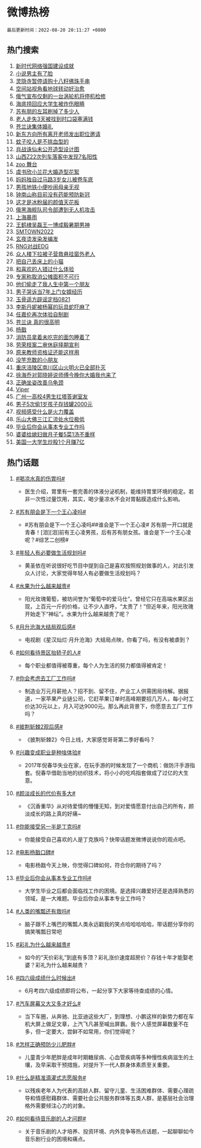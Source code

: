 # 微博热榜

`最后更新时间：2022-08-20 20:11:27 +0800`

## 热门搜索

1. [新时代网络强国建设成就](https://m.weibo.cn/search?containerid=100103type%3D1%26t%3D10%26q%3D%23%E6%96%B0%E6%97%B6%E4%BB%A3%E7%BD%91%E7%BB%9C%E5%BC%BA%E5%9B%BD%E5%BB%BA%E8%AE%BE%E6%88%90%E5%B0%B1%23&stream_entry_id=51&isnewpage=1&extparam=seat%3D1%26filter_type%3Drealtimehot%26c_type%3D51%26dgr%3D0%26cate%3D10103%26pos%3D0%26display_time%3D1660997485%26pre_seqid%3D16609967783800247857&luicode=10000011&lfid=106003type%253D25%2526t%253D3%2526disable_hot%253D1%2526filter_type%253Drealtimehot)
1. [小说男主有了脸](https://m.weibo.cn/search?containerid=100103type%3D1%26t%3D10%26q%3D%23%E5%B0%8F%E8%AF%B4%E7%94%B7%E4%B8%BB%E6%9C%89%E4%BA%86%E8%84%B8%23&stream_entry_id=31&isnewpage=1&extparam=seat%3D1%26c_type%3D31%26realpos%3D1%26cate%3D0%26pos%3D0%26filter_type%3Drealtimehot%26flag%3D1%26dgr%3D0%26lcate%3D5001%26display_time%3D1660997485%26pre_seqid%3D16609967783800247857&luicode=10000011&lfid=106003type%253D25%2526t%253D3%2526disable_hot%253D1%2526filter_type%253Drealtimehot)
1. [灵隐寺暂停请购十八籽佛珠手串](https://m.weibo.cn/search?containerid=100103type%3D1%26t%3D10%26q%3D%23%E7%81%B5%E9%9A%90%E5%AF%BA%E6%9A%82%E5%81%9C%E8%AF%B7%E8%B4%AD%E5%8D%81%E5%85%AB%E7%B1%BD%E4%BD%9B%E7%8F%A0%E6%89%8B%E4%B8%B2%23&stream_entry_id=31&isnewpage=1&extparam=seat%3D1%26c_type%3D31%26realpos%3D2%26cate%3D0%26pos%3D1%26filter_type%3Drealtimehot%26flag%3D2%26dgr%3D0%26lcate%3D5001%26display_time%3D1660997485%26pre_seqid%3D16609967783800247857&luicode=10000011&lfid=106003type%253D25%2526t%253D3%2526disable_hot%253D1%2526filter_type%253Drealtimehot)
1. [空间站视角看地球转动好治愈](https://m.weibo.cn/search?containerid=100103type%3D1%26t%3D10%26q%3D%23%E7%A9%BA%E9%97%B4%E7%AB%99%E8%A7%86%E8%A7%92%E7%9C%8B%E5%9C%B0%E7%90%83%E8%BD%AC%E5%8A%A8%E5%A5%BD%E6%B2%BB%E6%84%88%23&stream_entry_id=31&isnewpage=1&extparam=seat%3D1%26c_type%3D31%26realpos%3D3%26cate%3D0%26pos%3D2%26filter_type%3Drealtimehot%26flag%3D0%26dgr%3D0%26lcate%3D5001%26display_time%3D1660997485%26pre_seqid%3D16609967783800247857&luicode=10000011&lfid=106003type%253D25%2526t%253D3%2526disable_hot%253D1%2526filter_type%253Drealtimehot)
1. [俄气宣布仅剩的一台涡轮机将停机检修](https://m.weibo.cn/search?containerid=100103type%3D1%26t%3D10%26q%3D%23%E4%BF%84%E6%B0%94%E5%AE%A3%E5%B8%83%E4%BB%85%E5%89%A9%E7%9A%84%E4%B8%80%E5%8F%B0%E6%B6%A1%E8%BD%AE%E6%9C%BA%E5%B0%86%E5%81%9C%E6%9C%BA%E6%A3%80%E4%BF%AE%23&stream_entry_id=31&isnewpage=1&extparam=seat%3D1%26c_type%3D31%26realpos%3D4%26cate%3D0%26pos%3D3%26filter_type%3Drealtimehot%26flag%3D1%26dgr%3D0%26lcate%3D5001%26display_time%3D1660997485%26pre_seqid%3D16609967783800247857&luicode=10000011&lfid=106003type%253D25%2526t%253D3%2526disable_hot%253D1%2526filter_type%253Drealtimehot)
1. [海底捞回应大学生被炸伤眼睛](https://m.weibo.cn/search?containerid=100103type%3D1%26t%3D10%26q%3D%23%E6%B5%B7%E5%BA%95%E6%8D%9E%E5%9B%9E%E5%BA%94%E5%A4%A7%E5%AD%A6%E7%94%9F%E8%A2%AB%E7%82%B8%E4%BC%A4%E7%9C%BC%E7%9D%9B%23&stream_entry_id=31&isnewpage=1&extparam=seat%3D1%26c_type%3D31%26realpos%3D5%26cate%3D0%26pos%3D4%26filter_type%3Drealtimehot%26flag%3D0%26dgr%3D0%26lcate%3D5001%26display_time%3D1660997485%26pre_seqid%3D16609967783800247857&luicode=10000011&lfid=106003type%253D25%2526t%253D3%2526disable_hot%253D1%2526filter_type%253Drealtimehot)
1. [苏有朋的左耳刷掉了多少人](https://m.weibo.cn/search?containerid=100103type%3D1%26t%3D10%26q%3D%23%E8%8B%8F%E6%9C%89%E6%9C%8B%E7%9A%84%E5%B7%A6%E8%80%B3%E5%88%B7%E6%8E%89%E4%BA%86%E5%A4%9A%E5%B0%91%E4%BA%BA%23&stream_entry_id=31&isnewpage=1&extparam=seat%3D1%26c_type%3D31%26realpos%3D6%26cate%3D0%26pos%3D5%26filter_type%3Drealtimehot%26flag%3D2%26dgr%3D0%26lcate%3D5001%26display_time%3D1660997485%26pre_seqid%3D16609967783800247857&luicode=10000011&lfid=106003type%253D25%2526t%253D3%2526disable_hot%253D1%2526filter_type%253Drealtimehot)
1. [老人走失3天被找到时口袋塞满钱](https://m.weibo.cn/search?containerid=100103type%3D1%26t%3D10%26q%3D%23%E8%80%81%E4%BA%BA%E8%B5%B0%E5%A4%B13%E5%A4%A9%E8%A2%AB%E6%89%BE%E5%88%B0%E6%97%B6%E5%8F%A3%E8%A2%8B%E5%A1%9E%E6%BB%A1%E9%92%B1%23&stream_entry_id=31&isnewpage=1&extparam=seat%3D1%26c_type%3D31%26realpos%3D7%26cate%3D0%26pos%3D6%26filter_type%3Drealtimehot%26flag%3D0%26dgr%3D0%26lcate%3D5001%26display_time%3D1660997485%26pre_seqid%3D16609967783800247857&luicode=10000011&lfid=106003type%253D25%2526t%253D3%2526disable_hot%253D1%2526filter_type%253Drealtimehot)
1. [苍兰诀集体婚礼](https://m.weibo.cn/search?containerid=100103type%3D1%26t%3D10%26q%3D%23%E8%8B%8D%E5%85%B0%E8%AF%80%E9%9B%86%E4%BD%93%E5%A9%9A%E7%A4%BC%23&stream_entry_id=31&isnewpage=1&extparam=seat%3D1%26c_type%3D31%26realpos%3D8%26cate%3D0%26pos%3D7%26filter_type%3Drealtimehot%26flag%3D0%26dgr%3D0%26lcate%3D5001%26display_time%3D1660997485%26pre_seqid%3D16609967783800247857&luicode=10000011&lfid=106003type%253D25%2526t%253D3%2526disable_hot%253D1%2526filter_type%253Drealtimehot)
1. [新东方向所有离开老师发出职位邀请](https://m.weibo.cn/search?containerid=100103type%3D1%26t%3D10%26q%3D%23%E6%96%B0%E4%B8%9C%E6%96%B9%E5%90%91%E6%89%80%E6%9C%89%E7%A6%BB%E5%BC%80%E8%80%81%E5%B8%88%E5%8F%91%E5%87%BA%E8%81%8C%E4%BD%8D%E9%82%80%E8%AF%B7%23&stream_entry_id=31&isnewpage=1&extparam=seat%3D1%26c_type%3D31%26realpos%3D9%26cate%3D0%26pos%3D8%26filter_type%3Drealtimehot%26flag%3D0%26dgr%3D0%26lcate%3D5001%26display_time%3D1660997485%26pre_seqid%3D16609967783800247857&luicode=10000011&lfid=106003type%253D25%2526t%253D3%2526disable_hot%253D1%2526filter_type%253Drealtimehot)
1. [蚊子咬人是不挑血型的](https://m.weibo.cn/search?containerid=100103type%3D1%26t%3D10%26q%3D%23%E8%9A%8A%E5%AD%90%E5%92%AC%E4%BA%BA%E6%98%AF%E4%B8%8D%E6%8C%91%E8%A1%80%E5%9E%8B%E7%9A%84%23&stream_entry_id=31&isnewpage=1&extparam=seat%3D1%26c_type%3D31%26realpos%3D10%26cate%3D0%26pos%3D9%26filter_type%3Drealtimehot%26flag%3D1%26dgr%3D0%26lcate%3D5001%26display_time%3D1660997485%26pre_seqid%3D16609967783800247857&luicode=10000011&lfid=106003type%253D25%2526t%253D3%2526disable_hot%253D1%2526filter_type%253Drealtimehot)
1. [肖战诛仙未公开造型设计图](https://m.weibo.cn/search?containerid=100103type%3D1%26t%3D10%26q%3D%23%E8%82%96%E6%88%98%E8%AF%9B%E4%BB%99%E6%9C%AA%E5%85%AC%E5%BC%80%E9%80%A0%E5%9E%8B%E8%AE%BE%E8%AE%A1%E5%9B%BE%23&stream_entry_id=31&isnewpage=1&extparam=seat%3D1%26c_type%3D31%26realpos%3D11%26cate%3D0%26pos%3D10%26filter_type%3Drealtimehot%26flag%3D1%26dgr%3D0%26lcate%3D5001%26display_time%3D1660997485%26pre_seqid%3D16609967783800247857&luicode=10000011&lfid=106003type%253D25%2526t%253D3%2526disable_hot%253D1%2526filter_type%253Drealtimehot)
1. [山西Z22次列车落客中发现7名阳性](https://m.weibo.cn/search?containerid=100103type%3D1%26t%3D10%26q%3D%23%E5%B1%B1%E8%A5%BFZ22%E6%AC%A1%E5%88%97%E8%BD%A6%E8%90%BD%E5%AE%A2%E4%B8%AD%E5%8F%91%E7%8E%B07%E5%90%8D%E9%98%B3%E6%80%A7%23&stream_entry_id=31&isnewpage=1&extparam=seat%3D1%26c_type%3D31%26realpos%3D12%26cate%3D0%26pos%3D11%26filter_type%3Drealtimehot%26flag%3D1%26dgr%3D0%26lcate%3D5001%26display_time%3D1660997485%26pre_seqid%3D16609967783800247857&luicode=10000011&lfid=106003type%253D25%2526t%253D3%2526disable_hot%253D1%2526filter_type%253Drealtimehot)
1. [zoo 舞台](https://m.weibo.cn/search?containerid=100103type%3D1%26t%3D10%26q%3Dzoo+%E8%88%9E%E5%8F%B0&stream_entry_id=31&isnewpage=1&extparam=seat%3D1%26c_type%3D31%26realpos%3D13%26cate%3D0%26pos%3D12%26filter_type%3Drealtimehot%26flag%3D1%26dgr%3D0%26lcate%3D5001%26display_time%3D1660997485%26pre_seqid%3D16609967783800247857&luicode=10000011&lfid=106003type%253D25%2526t%253D3%2526disable_hot%253D1%2526filter_type%253Drealtimehot)
1. [虞书欣小兰花大婚造型花絮](https://m.weibo.cn/search?containerid=100103type%3D1%26t%3D10%26q%3D%23%E8%99%9E%E4%B9%A6%E6%AC%A3%E5%B0%8F%E5%85%B0%E8%8A%B1%E5%A4%A7%E5%A9%9A%E9%80%A0%E5%9E%8B%E8%8A%B1%E7%B5%AE%23&stream_entry_id=31&isnewpage=1&extparam=seat%3D1%26c_type%3D31%26realpos%3D14%26cate%3D0%26pos%3D13%26filter_type%3Drealtimehot%26flag%3D1%26dgr%3D0%26lcate%3D5001%26display_time%3D1660997485%26pre_seqid%3D16609967783800247857&luicode=10000011&lfid=106003type%253D25%2526t%253D3%2526disable_hot%253D1%2526filter_type%253Drealtimehot)
1. [妈妈独自过马路3岁女儿被卷车底](https://m.weibo.cn/search?containerid=100103type%3D1%26t%3D10%26q%3D%23%E5%A6%88%E5%A6%88%E7%8B%AC%E8%87%AA%E8%BF%87%E9%A9%AC%E8%B7%AF3%E5%B2%81%E5%A5%B3%E5%84%BF%E8%A2%AB%E5%8D%B7%E8%BD%A6%E5%BA%95%23&stream_entry_id=31&isnewpage=1&extparam=seat%3D1%26c_type%3D31%26realpos%3D15%26cate%3D0%26pos%3D14%26filter_type%3Drealtimehot%26flag%3D0%26dgr%3D0%26lcate%3D5001%26display_time%3D1660997485%26pre_seqid%3D16609967783800247857&luicode=10000011&lfid=106003type%253D25%2526t%253D3%2526disable_hot%253D1%2526filter_type%253Drealtimehot)
1. [男孩地铁小便吵闹母亲无视](https://m.weibo.cn/search?containerid=100103type%3D1%26t%3D10%26q%3D%23%E7%94%B7%E5%AD%A9%E5%9C%B0%E9%93%81%E5%B0%8F%E4%BE%BF%E5%90%B5%E9%97%B9%E6%AF%8D%E4%BA%B2%E6%97%A0%E8%A7%86%23&stream_entry_id=31&isnewpage=1&extparam=seat%3D1%26c_type%3D31%26realpos%3D16%26cate%3D0%26pos%3D15%26filter_type%3Drealtimehot%26flag%3D0%26dgr%3D0%26lcate%3D5001%26display_time%3D1660997485%26pre_seqid%3D16609967783800247857&luicode=10000011&lfid=106003type%253D25%2526t%253D3%2526disable_hot%253D1%2526filter_type%253Drealtimehot)
1. [钟南山称目前没有药能预防新冠](https://m.weibo.cn/search?containerid=100103type%3D1%26t%3D10%26q%3D%23%E9%92%9F%E5%8D%97%E5%B1%B1%E7%A7%B0%E7%9B%AE%E5%89%8D%E6%B2%A1%E6%9C%89%E8%8D%AF%E8%83%BD%E9%A2%84%E9%98%B2%E6%96%B0%E5%86%A0%23&stream_entry_id=31&isnewpage=1&extparam=seat%3D1%26c_type%3D31%26realpos%3D17%26cate%3D0%26pos%3D16%26filter_type%3Drealtimehot%26flag%3D0%26dgr%3D0%26lcate%3D5001%26display_time%3D1660997485%26pre_seqid%3D16609967783800247857&luicode=10000011&lfid=106003type%253D25%2526t%253D3%2526disable_hot%253D1%2526filter_type%253Drealtimehot)
1. [这才是冰粉届的颜值天花板](https://m.weibo.cn/search?containerid=100103type%3D1%26t%3D10%26q%3D%23%E8%BF%99%E6%89%8D%E6%98%AF%E5%86%B0%E7%B2%89%E5%B1%8A%E7%9A%84%E9%A2%9C%E5%80%BC%E5%A4%A9%E8%8A%B1%E6%9D%BF%23&stream_entry_id=31&isnewpage=1&extparam=seat%3D1%26c_type%3D31%26realpos%3D18%26cate%3D0%26pos%3D17%26filter_type%3Drealtimehot%26flag%3D0%26dgr%3D0%26lcate%3D5001%26display_time%3D1660997485%26pre_seqid%3D16609967783800247857&luicode=10000011&lfid=106003type%253D25%2526t%253D3%2526disable_hot%253D1%2526filter_type%253Drealtimehot)
1. [俄黑海舰队司令部遭到无人机攻击](https://m.weibo.cn/search?containerid=100103type%3D1%26t%3D10%26q%3D%23%E4%BF%84%E9%BB%91%E6%B5%B7%E8%88%B0%E9%98%9F%E5%8F%B8%E4%BB%A4%E9%83%A8%E9%81%AD%E5%88%B0%E6%97%A0%E4%BA%BA%E6%9C%BA%E6%94%BB%E5%87%BB%23&stream_entry_id=31&isnewpage=1&extparam=seat%3D1%26c_type%3D31%26realpos%3D19%26cate%3D0%26pos%3D18%26filter_type%3Drealtimehot%26flag%3D0%26dgr%3D0%26lcate%3D5001%26display_time%3D1660997485%26pre_seqid%3D16609967783800247857&luicode=10000011&lfid=106003type%253D25%2526t%253D3%2526disable_hot%253D1%2526filter_type%253Drealtimehot)
1. [上海暴雨](https://m.weibo.cn/search?containerid=100103type%3D1%26t%3D10%26q%3D%23%E4%B8%8A%E6%B5%B7%E6%9A%B4%E9%9B%A8%23&stream_entry_id=31&isnewpage=1&extparam=seat%3D1%26c_type%3D31%26realpos%3D20%26cate%3D0%26pos%3D19%26filter_type%3Drealtimehot%26flag%3D0%26dgr%3D0%26lcate%3D5001%26display_time%3D1660997485%26pre_seqid%3D16609967783800247857&luicode=10000011&lfid=106003type%253D25%2526t%253D3%2526disable_hot%253D1%2526filter_type%253Drealtimehot)
1. [王鹤棣吴磊王一博成毅暑期男神](https://m.weibo.cn/search?containerid=100103type%3D1%26t%3D10%26q%3D%23%E7%8E%8B%E9%B9%A4%E6%A3%A3%E5%90%B4%E7%A3%8A%E7%8E%8B%E4%B8%80%E5%8D%9A%E6%88%90%E6%AF%85%E6%9A%91%E6%9C%9F%E7%94%B7%E7%A5%9E%23&stream_entry_id=31&isnewpage=1&extparam=seat%3D1%26c_type%3D31%26realpos%3D21%26cate%3D0%26pos%3D20%26filter_type%3Drealtimehot%26flag%3D1%26dgr%3D0%26lcate%3D5001%26display_time%3D1660997485%26pre_seqid%3D16609967783800247857&luicode=10000011&lfid=106003type%253D25%2526t%253D3%2526disable_hot%253D1%2526filter_type%253Drealtimehot)
1. [SMTOWN2022](https://m.weibo.cn/search?containerid=100103type%3D1%26t%3D10%26q%3D%23SMTOWN2022%23&stream_entry_id=31&isnewpage=1&extparam=seat%3D1%26c_type%3D31%26realpos%3D22%26cate%3D0%26pos%3D21%26filter_type%3Drealtimehot%26flag%3D1%26dgr%3D0%26lcate%3D5001%26display_time%3D1660997485%26pre_seqid%3D16609967783800247857&luicode=10000011&lfid=106003type%253D25%2526t%253D3%2526disable_hot%253D1%2526filter_type%253Drealtimehot)
1. [玄夜烫发染发编发](https://m.weibo.cn/search?containerid=100103type%3D1%26t%3D10%26q%3D%23%E7%8E%84%E5%A4%9C%E7%83%AB%E5%8F%91%E6%9F%93%E5%8F%91%E7%BC%96%E5%8F%91%23&stream_entry_id=31&isnewpage=1&extparam=seat%3D1%26c_type%3D31%26realpos%3D23%26cate%3D0%26pos%3D22%26filter_type%3Drealtimehot%26flag%3D1%26dgr%3D0%26lcate%3D5001%26display_time%3D1660997485%26pre_seqid%3D16609967783800247857&luicode=10000011&lfid=106003type%253D25%2526t%253D3%2526disable_hot%253D1%2526filter_type%253Drealtimehot)
1. [RNG对战EDG](https://m.weibo.cn/search?containerid=100103type%3D1%26t%3D10%26q%3DRNG%E5%AF%B9%E6%88%98EDG&stream_entry_id=31&isnewpage=1&extparam=seat%3D1%26c_type%3D31%26realpos%3D24%26cate%3D0%26pos%3D23%26filter_type%3Drealtimehot%26flag%3D0%26dgr%3D0%26lcate%3D5001%26display_time%3D1660997485%26pre_seqid%3D16609967783800247857&luicode=10000011&lfid=106003type%253D25%2526t%253D3%2526disable_hot%253D1%2526filter_type%253Drealtimehot)
1. [众人楼下拉被子营救悬挂窗外老人](https://m.weibo.cn/search?containerid=100103type%3D1%26t%3D10%26q%3D%23%E4%BC%97%E4%BA%BA%E6%A5%BC%E4%B8%8B%E6%8B%89%E8%A2%AB%E5%AD%90%E8%90%A5%E6%95%91%E6%82%AC%E6%8C%82%E7%AA%97%E5%A4%96%E8%80%81%E4%BA%BA%23&stream_entry_id=31&isnewpage=1&extparam=seat%3D1%26c_type%3D31%26realpos%3D25%26cate%3D0%26pos%3D24%26filter_type%3Drealtimehot%26flag%3D1%26dgr%3D0%26lcate%3D5001%26display_time%3D1660997485%26pre_seqid%3D16609967783800247857&luicode=10000011&lfid=106003type%253D25%2526t%253D3%2526disable_hot%253D1%2526filter_type%253Drealtimehot)
1. [把自己丢床上的小猫](https://m.weibo.cn/search?containerid=100103type%3D1%26t%3D10%26q%3D%23%E6%8A%8A%E8%87%AA%E5%B7%B1%E4%B8%A2%E5%BA%8A%E4%B8%8A%E7%9A%84%E5%B0%8F%E7%8C%AB%23&stream_entry_id=31&isnewpage=1&extparam=seat%3D1%26c_type%3D31%26realpos%3D26%26cate%3D0%26pos%3D25%26filter_type%3Drealtimehot%26flag%3D1%26dgr%3D0%26lcate%3D5001%26display_time%3D1660997485%26pre_seqid%3D16609967783800247857&luicode=10000011&lfid=106003type%253D25%2526t%253D3%2526disable_hot%253D1%2526filter_type%253Drealtimehot)
1. [和喜欢的人错过什么体验](https://m.weibo.cn/search?containerid=100103type%3D1%26t%3D10%26q%3D%23%E5%92%8C%E5%96%9C%E6%AC%A2%E7%9A%84%E4%BA%BA%E9%94%99%E8%BF%87%E4%BB%80%E4%B9%88%E4%BD%93%E9%AA%8C%23&stream_entry_id=31&isnewpage=1&extparam=seat%3D1%26c_type%3D31%26realpos%3D27%26cate%3D0%26pos%3D26%26filter_type%3Drealtimehot%26flag%3D0%26dgr%3D0%26lcate%3D5001%26display_time%3D1660997485%26pre_seqid%3D16609967783800247857&luicode=10000011&lfid=106003type%253D25%2526t%253D3%2526disable_hot%253D1%2526filter_type%253Drealtimehot)
1. [专家称取消公摊面积不可行](https://m.weibo.cn/search?containerid=100103type%3D1%26t%3D10%26q%3D%23%E4%B8%93%E5%AE%B6%E7%A7%B0%E5%8F%96%E6%B6%88%E5%85%AC%E6%91%8A%E9%9D%A2%E7%A7%AF%E4%B8%8D%E5%8F%AF%E8%A1%8C%23&stream_entry_id=31&isnewpage=1&extparam=seat%3D1%26c_type%3D31%26realpos%3D28%26cate%3D0%26pos%3D27%26filter_type%3Drealtimehot%26flag%3D0%26dgr%3D0%26lcate%3D5001%26display_time%3D1660997485%26pre_seqid%3D16609967783800247857&luicode=10000011&lfid=106003type%253D25%2526t%253D3%2526disable_hot%253D1%2526filter_type%253Drealtimehot)
1. [他们偷走了我人生中第一个朋友](https://m.weibo.cn/search?containerid=100103type%3D1%26t%3D10%26q%3D%23%E4%BB%96%E4%BB%AC%E5%81%B7%E8%B5%B0%E4%BA%86%E6%88%91%E4%BA%BA%E7%94%9F%E4%B8%AD%E7%AC%AC%E4%B8%80%E4%B8%AA%E6%9C%8B%E5%8F%8B%23&stream_entry_id=31&isnewpage=1&extparam=seat%3D1%26c_type%3D31%26realpos%3D29%26cate%3D0%26pos%3D28%26filter_type%3Drealtimehot%26flag%3D0%26dgr%3D0%26lcate%3D5001%26display_time%3D1660997485%26pre_seqid%3D16609967783800247857&luicode=10000011&lfid=106003type%253D25%2526t%253D3%2526disable_hot%253D1%2526filter_type%253Drealtimehot)
1. [男子哭诉当7年上门女婿经历](https://m.weibo.cn/search?containerid=100103type%3D1%26t%3D10%26q%3D%23%E7%94%B7%E5%AD%90%E5%93%AD%E8%AF%89%E5%BD%937%E5%B9%B4%E4%B8%8A%E9%97%A8%E5%A5%B3%E5%A9%BF%E7%BB%8F%E5%8E%86%23&stream_entry_id=31&isnewpage=1&extparam=seat%3D1%26c_type%3D31%26realpos%3D30%26cate%3D0%26pos%3D29%26filter_type%3Drealtimehot%26flag%3D0%26dgr%3D0%26lcate%3D5001%26display_time%3D1660997485%26pre_seqid%3D16609967783800247857&luicode=10000011&lfid=106003type%253D25%2526t%253D3%2526disable_hot%253D1%2526filter_type%253Drealtimehot)
1. [玉骨遥方辟谣定档0821](https://m.weibo.cn/search?containerid=100103type%3D1%26t%3D10%26q%3D%23%E7%8E%89%E9%AA%A8%E9%81%A5%E6%96%B9%E8%BE%9F%E8%B0%A3%E5%AE%9A%E6%A1%A30821%23&stream_entry_id=31&isnewpage=1&extparam=seat%3D1%26c_type%3D31%26realpos%3D31%26cate%3D0%26pos%3D30%26filter_type%3Drealtimehot%26flag%3D0%26dgr%3D0%26lcate%3D5001%26display_time%3D1660997485%26pre_seqid%3D16609967783800247857&luicode=10000011&lfid=106003type%253D25%2526t%253D3%2526disable_hot%253D1%2526filter_type%253Drealtimehot)
1. [李斯丹妮被杨幂的玩具蛇吓麻了](https://m.weibo.cn/search?containerid=100103type%3D1%26t%3D10%26q%3D%23%E6%9D%8E%E6%96%AF%E4%B8%B9%E5%A6%AE%E8%A2%AB%E6%9D%A8%E5%B9%82%E7%9A%84%E7%8E%A9%E5%85%B7%E8%9B%87%E5%90%93%E9%BA%BB%E4%BA%86%23&stream_entry_id=31&isnewpage=1&extparam=seat%3D1%26c_type%3D31%26realpos%3D32%26cate%3D0%26pos%3D31%26filter_type%3Drealtimehot%26flag%3D0%26dgr%3D0%26lcate%3D5001%26display_time%3D1660997485%26pre_seqid%3D16609967783800247857&luicode=10000011&lfid=106003type%253D25%2526t%253D3%2526disable_hot%253D1%2526filter_type%253Drealtimehot)
1. [任嘉伦再次体验自制剧](https://m.weibo.cn/search?containerid=100103type%3D1%26t%3D10%26q%3D%23%E4%BB%BB%E5%98%89%E4%BC%A6%E5%86%8D%E6%AC%A1%E4%BD%93%E9%AA%8C%E8%87%AA%E5%88%B6%E5%89%A7%23&stream_entry_id=31&isnewpage=1&extparam=seat%3D1%26c_type%3D31%26realpos%3D33%26cate%3D0%26pos%3D32%26filter_type%3Drealtimehot%26flag%3D0%26dgr%3D0%26lcate%3D5001%26display_time%3D1660997485%26pre_seqid%3D16609967783800247857&luicode=10000011&lfid=106003type%253D25%2526t%253D3%2526disable_hot%253D1%2526filter_type%253Drealtimehot)
1. [苍兰诀 真的很高明](https://m.weibo.cn/search?containerid=100103type%3D1%26t%3D10%26q%3D%E8%8B%8D%E5%85%B0%E8%AF%80+%E7%9C%9F%E7%9A%84%E5%BE%88%E9%AB%98%E6%98%8E&stream_entry_id=31&isnewpage=1&extparam=seat%3D1%26c_type%3D31%26realpos%3D34%26cate%3D0%26pos%3D33%26filter_type%3Drealtimehot%26flag%3D0%26dgr%3D0%26lcate%3D5001%26display_time%3D1660997485%26pre_seqid%3D16609967783800247857&luicode=10000011&lfid=106003type%253D25%2526t%253D3%2526disable_hot%253D1%2526filter_type%253Drealtimehot)
1. [杨戬](https://m.weibo.cn/search?containerid=100103type%3D1%26t%3D10%26q%3D%E6%9D%A8%E6%88%AC&stream_entry_id=31&isnewpage=1&extparam=seat%3D1%26c_type%3D31%26realpos%3D35%26cate%3D0%26pos%3D34%26filter_type%3Drealtimehot%26flag%3D0%26dgr%3D0%26lcate%3D5001%26display_time%3D1660997485%26pre_seqid%3D16609967783800247857&luicode=10000011&lfid=106003type%253D25%2526t%253D3%2526disable_hot%253D1%2526filter_type%253Drealtimehot)
1. [消防员拿着未吃完的面包睡着了](https://m.weibo.cn/search?containerid=100103type%3D1%26t%3D10%26q%3D%23%E6%B6%88%E9%98%B2%E5%91%98%E6%8B%BF%E7%9D%80%E6%9C%AA%E5%90%83%E5%AE%8C%E7%9A%84%E9%9D%A2%E5%8C%85%E7%9D%A1%E7%9D%80%E4%BA%86%23&stream_entry_id=31&isnewpage=1&extparam=seat%3D1%26c_type%3D31%26realpos%3D36%26cate%3D0%26pos%3D35%26filter_type%3Drealtimehot%26flag%3D1%26dgr%3D0%26lcate%3D5001%26display_time%3D1660997485%26pre_seqid%3D16609967783800247857&luicode=10000011&lfid=106003type%253D25%2526t%253D3%2526disable_hot%253D1%2526filter_type%253Drealtimehot)
1. [劳荣枝案二审休庭择期宣判](https://m.weibo.cn/search?containerid=100103type%3D1%26t%3D10%26q%3D%23%E5%8A%B3%E8%8D%A3%E6%9E%9D%E6%A1%88%E4%BA%8C%E5%AE%A1%E4%BC%91%E5%BA%AD%E6%8B%A9%E6%9C%9F%E5%AE%A3%E5%88%A4%23&stream_entry_id=31&isnewpage=1&extparam=seat%3D1%26c_type%3D31%26realpos%3D37%26cate%3D0%26pos%3D36%26filter_type%3Drealtimehot%26flag%3D1%26dgr%3D0%26lcate%3D5001%26display_time%3D1660997485%26pre_seqid%3D16609967783800247857&luicode=10000011&lfid=106003type%253D25%2526t%253D3%2526disable_hot%253D1%2526filter_type%253Drealtimehot)
1. [原来教师资格证还能这样用](https://m.weibo.cn/search?containerid=100103type%3D1%26t%3D10%26q%3D%23%E5%8E%9F%E6%9D%A5%E6%95%99%E5%B8%88%E8%B5%84%E6%A0%BC%E8%AF%81%E8%BF%98%E8%83%BD%E8%BF%99%E6%A0%B7%E7%94%A8%23&stream_entry_id=31&isnewpage=1&extparam=seat%3D1%26c_type%3D31%26realpos%3D38%26cate%3D0%26pos%3D37%26filter_type%3Drealtimehot%26flag%3D1%26dgr%3D0%26lcate%3D5001%26display_time%3D1660997485%26pre_seqid%3D16609967783800247857&luicode=10000011&lfid=106003type%253D25%2526t%253D3%2526disable_hot%253D1%2526filter_type%253Drealtimehot)
1. [没竽充数的小朋友](https://m.weibo.cn/search?containerid=100103type%3D1%26t%3D10%26q%3D%23%E6%B2%A1%E7%AB%BD%E5%85%85%E6%95%B0%E7%9A%84%E5%B0%8F%E6%9C%8B%E5%8F%8B%23&stream_entry_id=31&isnewpage=1&extparam=seat%3D1%26c_type%3D31%26realpos%3D39%26cate%3D0%26pos%3D38%26filter_type%3Drealtimehot%26flag%3D0%26dgr%3D0%26lcate%3D5001%26display_time%3D1660997485%26pre_seqid%3D16609967783800247857&luicode=10000011&lfid=106003type%253D25%2526t%253D3%2526disable_hot%253D1%2526filter_type%253Drealtimehot)
1. [重庆涪陵区南川区山火明火已全部扑灭](https://m.weibo.cn/search?containerid=100103type%3D1%26t%3D10%26q%3D%23%E9%87%8D%E5%BA%86%E6%B6%AA%E9%99%B5%E5%8C%BA%E5%8D%97%E5%B7%9D%E5%8C%BA%E5%B1%B1%E7%81%AB%E6%98%8E%E7%81%AB%E5%B7%B2%E5%85%A8%E9%83%A8%E6%89%91%E7%81%AD%23&stream_entry_id=31&isnewpage=1&extparam=seat%3D1%26c_type%3D31%26realpos%3D40%26cate%3D0%26pos%3D39%26filter_type%3Drealtimehot%26flag%3D0%26dgr%3D0%26lcate%3D5001%26display_time%3D1660997485%26pre_seqid%3D16609967783800247857&luicode=10000011&lfid=106003type%253D25%2526t%253D3%2526disable_hot%253D1%2526filter_type%253Drealtimehot)
1. [徐海乔对郭晓婷说师傅今晚你大婚我也来了](https://m.weibo.cn/search?containerid=100103type%3D1%26t%3D10%26q%3D%23%E5%BE%90%E6%B5%B7%E4%B9%94%E5%AF%B9%E9%83%AD%E6%99%93%E5%A9%B7%E8%AF%B4%E5%B8%88%E5%82%85%E4%BB%8A%E6%99%9A%E4%BD%A0%E5%A4%A7%E5%A9%9A%E6%88%91%E4%B9%9F%E6%9D%A5%E4%BA%86%23&stream_entry_id=31&isnewpage=1&extparam=seat%3D1%26c_type%3D31%26realpos%3D41%26cate%3D0%26pos%3D40%26filter_type%3Drealtimehot%26flag%3D1%26dgr%3D0%26lcate%3D5001%26display_time%3D1660997485%26pre_seqid%3D16609967783800247857&luicode=10000011&lfid=106003type%253D25%2526t%253D3%2526disable_hot%253D1%2526filter_type%253Drealtimehot)
1. [正确坐姿改善乌龟颈](https://m.weibo.cn/search?containerid=100103type%3D1%26t%3D10%26q%3D%23%E6%AD%A3%E7%A1%AE%E5%9D%90%E5%A7%BF%E6%94%B9%E5%96%84%E4%B9%8C%E9%BE%9F%E9%A2%88%23&stream_entry_id=31&isnewpage=1&extparam=seat%3D1%26c_type%3D31%26realpos%3D42%26cate%3D0%26pos%3D41%26filter_type%3Drealtimehot%26flag%3D1%26dgr%3D0%26lcate%3D5001%26display_time%3D1660997485%26pre_seqid%3D16609967783800247857&luicode=10000011&lfid=106003type%253D25%2526t%253D3%2526disable_hot%253D1%2526filter_type%253Drealtimehot)
1. [Viper](https://m.weibo.cn/search?containerid=100103type%3D1%26t%3D10%26q%3DViper&stream_entry_id=31&isnewpage=1&extparam=seat%3D1%26c_type%3D31%26realpos%3D43%26cate%3D0%26pos%3D42%26filter_type%3Drealtimehot%26flag%3D0%26dgr%3D0%26lcate%3D5001%26display_time%3D1660997485%26pre_seqid%3D16609967783800247857&luicode=10000011&lfid=106003type%253D25%2526t%253D3%2526disable_hot%253D1%2526filter_type%253Drealtimehot)
1. [广州一高校4男生扛塔答谢室友](https://m.weibo.cn/search?containerid=100103type%3D1%26t%3D10%26q%3D%23%E5%B9%BF%E5%B7%9E%E4%B8%80%E9%AB%98%E6%A0%A14%E7%94%B7%E7%94%9F%E6%89%9B%E5%A1%94%E7%AD%94%E8%B0%A2%E5%AE%A4%E5%8F%8B%23&stream_entry_id=31&isnewpage=1&extparam=seat%3D1%26c_type%3D31%26realpos%3D44%26cate%3D0%26pos%3D43%26filter_type%3Drealtimehot%26flag%3D0%26dgr%3D0%26lcate%3D5001%26display_time%3D1660997485%26pre_seqid%3D16609967783800247857&luicode=10000011&lfid=106003type%253D25%2526t%253D3%2526disable_hot%253D1%2526filter_type%253Drealtimehot)
1. [男子5次偷1岁孩子存钱罐2000元](https://m.weibo.cn/search?containerid=100103type%3D1%26t%3D10%26q%3D%23%E7%94%B7%E5%AD%905%E6%AC%A1%E5%81%B71%E5%B2%81%E5%AD%A9%E5%AD%90%E5%AD%98%E9%92%B1%E7%BD%902000%E5%85%83%23&stream_entry_id=31&isnewpage=1&extparam=seat%3D1%26c_type%3D31%26realpos%3D45%26cate%3D0%26pos%3D44%26filter_type%3Drealtimehot%26flag%3D0%26dgr%3D0%26lcate%3D5001%26display_time%3D1660997485%26pre_seqid%3D16609967783800247857&luicode=10000011&lfid=106003type%253D25%2526t%253D3%2526disable_hot%253D1%2526filter_type%253Drealtimehot)
1. [视频感受什么是火力覆盖](https://m.weibo.cn/search?containerid=100103type%3D1%26t%3D10%26q%3D%23%E8%A7%86%E9%A2%91%E6%84%9F%E5%8F%97%E4%BB%80%E4%B9%88%E6%98%AF%E7%81%AB%E5%8A%9B%E8%A6%86%E7%9B%96%23&stream_entry_id=31&isnewpage=1&extparam=seat%3D1%26c_type%3D31%26realpos%3D46%26cate%3D0%26pos%3D45%26filter_type%3Drealtimehot%26flag%3D1%26dgr%3D0%26lcate%3D5001%26display_time%3D1660997485%26pre_seqid%3D16609967783800247857&luicode=10000011&lfid=106003type%253D25%2526t%253D3%2526disable_hot%253D1%2526filter_type%253Drealtimehot)
1. [乐山大佛三江汇流处水位极低](https://m.weibo.cn/search?containerid=100103type%3D1%26t%3D10%26q%3D%23%E4%B9%90%E5%B1%B1%E5%A4%A7%E4%BD%9B%E4%B8%89%E6%B1%9F%E6%B1%87%E6%B5%81%E5%A4%84%E6%B0%B4%E4%BD%8D%E6%9E%81%E4%BD%8E%23&stream_entry_id=31&isnewpage=1&extparam=seat%3D1%26c_type%3D31%26realpos%3D47%26cate%3D0%26pos%3D46%26filter_type%3Drealtimehot%26flag%3D0%26dgr%3D0%26lcate%3D5001%26display_time%3D1660997485%26pre_seqid%3D16609967783800247857&luicode=10000011&lfid=106003type%253D25%2526t%253D3%2526disable_hot%253D1%2526filter_type%253Drealtimehot)
1. [毕业后你会从事本专业工作吗](https://m.weibo.cn/search?containerid=100103type%3D1%26t%3D10%26q%3D%23%E6%AF%95%E4%B8%9A%E5%90%8E%E4%BD%A0%E4%BC%9A%E4%BB%8E%E4%BA%8B%E6%9C%AC%E4%B8%93%E4%B8%9A%E5%B7%A5%E4%BD%9C%E5%90%97%23&stream_entry_id=31&isnewpage=1&extparam=seat%3D1%26c_type%3D31%26realpos%3D48%26cate%3D0%26pos%3D47%26filter_type%3Drealtimehot%26flag%3D0%26dgr%3D0%26lcate%3D5001%26display_time%3D1660997485%26pre_seqid%3D16609967783800247857&luicode=10000011&lfid=106003type%253D25%2526t%253D3%2526disable_hot%253D1%2526filter_type%253Drealtimehot)
1. [婆婆给媳妇做月子餐5菜1汤不重样](https://m.weibo.cn/search?containerid=100103type%3D1%26t%3D10%26q%3D%23%E5%A9%86%E5%A9%86%E7%BB%99%E5%AA%B3%E5%A6%87%E5%81%9A%E6%9C%88%E5%AD%90%E9%A4%905%E8%8F%9C1%E6%B1%A4%E4%B8%8D%E9%87%8D%E6%A0%B7%23&stream_entry_id=31&isnewpage=1&extparam=seat%3D1%26c_type%3D31%26realpos%3D49%26cate%3D0%26pos%3D48%26filter_type%3Drealtimehot%26flag%3D1%26dgr%3D0%26lcate%3D5001%26display_time%3D1660997485%26pre_seqid%3D16609967783800247857&luicode=10000011&lfid=106003type%253D25%2526t%253D3%2526disable_hot%253D1%2526filter_type%253Drealtimehot)
1. [美国一大学生炒股1个月赚7亿](https://m.weibo.cn/search?containerid=100103type%3D1%26t%3D10%26q%3D%23%E7%BE%8E%E5%9B%BD%E4%B8%80%E5%A4%A7%E5%AD%A6%E7%94%9F%E7%82%92%E8%82%A11%E4%B8%AA%E6%9C%88%E8%B5%9A7%E4%BA%BF%23&stream_entry_id=31&isnewpage=1&extparam=seat%3D1%26c_type%3D31%26realpos%3D50%26cate%3D0%26pos%3D49%26filter_type%3Drealtimehot%26flag%3D0%26dgr%3D0%26lcate%3D5001%26display_time%3D1660997485%26pre_seqid%3D16609967783800247857&luicode=10000011&lfid=106003type%253D25%2526t%253D3%2526disable_hot%253D1%2526filter_type%253Drealtimehot)

## 热门话题

1. [#喝凉水真的伤胃吗#](https://m.weibo.cn/search?containerid=231522type%3D1%26t%3D10%26q%3D%23%E5%96%9D%E5%87%89%E6%B0%B4%E7%9C%9F%E7%9A%84%E4%BC%A4%E8%83%83%E5%90%97%23&stream_entry_id=128&isnewpage=1&extparam=seat%3D1%26unitid%3D1660956988436%26lcate%3D5004%26c_type%3D128%26dgr%3D0%26pos%3D1-0-0%26cate%3D5004%26display_time%3D1660997487%26pre_seqid%3D166099748700709951177&luicode=10000011&lfid=231648_-_4)
    - 医生介绍，胃里有一套完善的体液分泌机制，能维持胃里环境的稳定。若非一次性过量饮用，其实，喝少量凉水不会对胃黏膜造成什么影响。

1. [#苏有朋会是下一个王心凌吗#](https://m.weibo.cn/search?containerid=231522type%3D1%26t%3D10%26q%3D%23%E8%8B%8F%E6%9C%89%E6%9C%8B%E4%BC%9A%E6%98%AF%E4%B8%8B%E4%B8%80%E4%B8%AA%E7%8E%8B%E5%BF%83%E5%87%8C%E5%90%97%23&stream_entry_id=128&isnewpage=1&extparam=seat%3D1%26unitid%3D1660972613698%26lcate%3D5004%26c_type%3D128%26dgr%3D0%26pos%3D1-0-1%26cate%3D5004%26display_time%3D1660997487%26pre_seqid%3D166099748700709951177&luicode=10000011&lfid=231648_-_4)
    - #苏有朋会是下一个王心凌吗##谁会是下一个王心凌# 苏有朋一开口就是青春！[泪][泪]前有王心凌男孩，后有苏有朋女孩。  ​谁会是下一个王心凌呢？#综艺二创榜#

1. [#年轻人有必要做生活规划吗#](https://m.weibo.cn/search?containerid=231522type%3D1%26t%3D10%26q%3D%23%E5%B9%B4%E8%BD%BB%E4%BA%BA%E6%9C%89%E5%BF%85%E8%A6%81%E5%81%9A%E7%94%9F%E6%B4%BB%E8%A7%84%E5%88%92%E5%90%97%23&stream_entry_id=128&isnewpage=1&extparam=seat%3D1%26unitid%3D1660989106321%26lcate%3D5004%26c_type%3D128%26dgr%3D0%26pos%3D1-0-2%26cate%3D5004%26display_time%3D1660997487%26pre_seqid%3D166099748700709951177&luicode=10000011&lfid=231648_-_4)
    - 黄圣依在听说很好吃节目中提到自己是喜欢按照规划做事的人，对此引发众人讨论，大家觉得年轻人有必要做生活规划吗？

1. [#水果为什么越来越贵#](https://m.weibo.cn/search?containerid=231522type%3D1%26t%3D10%26q%3D%23%E6%B0%B4%E6%9E%9C%E4%B8%BA%E4%BB%80%E4%B9%88%E8%B6%8A%E6%9D%A5%E8%B6%8A%E8%B4%B5%23&stream_entry_id=128&isnewpage=1&extparam=seat%3D1%26unitid%3D1660969914753%26lcate%3D5004%26c_type%3D128%26dgr%3D0%26pos%3D1-0-3%26cate%3D5004%26display_time%3D1660997487%26pre_seqid%3D166099748700709951177&luicode=10000011&lfid=231648_-_4)
    - 阳光玫瑰葡萄，被坊间誉为“葡萄中的爱马仕”。曾经它只在高端水果区出现，上百元一斤的价格，让不少人直呼，“太贵了！”但近年来，阳光玫瑰开始走下“神坛”。水果为什么越来越贵了呢？

1. [#月升沧海大结局观后感#](https://m.weibo.cn/search?containerid=231522type%3D1%26t%3D10%26q%3D%23%E6%9C%88%E5%8D%87%E6%B2%A7%E6%B5%B7%E5%A4%A7%E7%BB%93%E5%B1%80%E8%A7%82%E5%90%8E%E6%84%9F%23&stream_entry_id=128&isnewpage=1&extparam=seat%3D1%26unitid%3D1660905994800%26lcate%3D5004%26c_type%3D128%26dgr%3D0%26pos%3D1-0-4%26cate%3D5004%26display_time%3D1660997487%26pre_seqid%3D166099748700709951177&luicode=10000011&lfid=231648_-_4)
    - 电视剧《星汉灿烂·月升沧海》大结局点映，你看了吗，有没有被虐到？

1. [#如何看待景区抬轿子的人#](https://m.weibo.cn/search?containerid=231522type%3D1%26t%3D10%26q%3D%23%E5%A6%82%E4%BD%95%E7%9C%8B%E5%BE%85%E6%99%AF%E5%8C%BA%E6%8A%AC%E8%BD%BF%E5%AD%90%E7%9A%84%E4%BA%BA%23&stream_entry_id=128&isnewpage=1&extparam=seat%3D1%26unitid%3Dm1660997143%26lcate%3D5004%26c_type%3D128%26dgr%3D0%26pos%3D1-0-5%26cate%3D5004%26display_time%3D1660997487%26pre_seqid%3D166099748700709951177&luicode=10000011&lfid=231648_-_4)
    - 每个职业都值得被尊重，每个人为生活的努力都值得被肯定！

1. [#你会考虑去工厂工作吗#](https://m.weibo.cn/search?containerid=231522type%3D1%26t%3D10%26q%3D%23%E4%BD%A0%E4%BC%9A%E8%80%83%E8%99%91%E5%8E%BB%E5%B7%A5%E5%8E%82%E5%B7%A5%E4%BD%9C%E5%90%97%23&stream_entry_id=128&isnewpage=1&extparam=seat%3D1%26unitid%3D1660895491878%26lcate%3D5004%26c_type%3D128%26dgr%3D0%26pos%3D1-0-6%26cate%3D5004%26display_time%3D1660997487%26pre_seqid%3D166099748700709951177&luicode=10000011&lfid=231648_-_4)
    - 制造业万元月薪抢人？招不到、留不住，产业工人供需困局待解。据报道，一家苹果产业链公司，它赶苹果订单时高峰期要招几万人，每小时工价达30元以上，月入可达9000元。那么再此背景下，你愿意去工厂工作吗？

1. [#披荆斩棘2观后感#](https://m.weibo.cn/search?containerid=231522type%3D1%26t%3D10%26q%3D%23%E6%8A%AB%E8%8D%86%E6%96%A9%E6%A3%982%E8%A7%82%E5%90%8E%E6%84%9F%23&stream_entry_id=128&isnewpage=1&extparam=seat%3D1%26unitid%3D1660950975768%26lcate%3D5004%26c_type%3D128%26dgr%3D0%26pos%3D1-0-7%26cate%3D5004%26display_time%3D1660997487%26pre_seqid%3D166099748700709951177&luicode=10000011&lfid=231648_-_4)
    - 《披荆斩棘2》今日上线，大家感觉哥哥第二季好看吗？

1. [#兴趣变成职业是种啥体验#](https://m.weibo.cn/search?containerid=231522type%3D1%26t%3D10%26q%3D%23%E5%85%B4%E8%B6%A3%E5%8F%98%E6%88%90%E8%81%8C%E4%B8%9A%E6%98%AF%E7%A7%8D%E5%95%A5%E4%BD%93%E9%AA%8C%23&stream_entry_id=128&isnewpage=1&extparam=seat%3D1%26unitid%3D1660965708624%26lcate%3D5004%26c_type%3D128%26dgr%3D0%26pos%3D1-0-8%26cate%3D5004%26display_time%3D1660997487%26pre_seqid%3D166099748700709951177&luicode=10000011&lfid=231648_-_4)
    - 2017年倪春华失业在家，在玩手游的时候发现了一个商机：做防汗手游指套。倪春华借助当地的纺织技术，将小小的吃鸡指套做成了过亿的大生意。

1. [#颜淡成长的代价有多大#](https://m.weibo.cn/search?containerid=231522type%3D1%26t%3D10%26q%3D%23%E9%A2%9C%E6%B7%A1%E6%88%90%E9%95%BF%E7%9A%84%E4%BB%A3%E4%BB%B7%E6%9C%89%E5%A4%9A%E5%A4%A7%23&stream_entry_id=128&isnewpage=1&extparam=seat%3D1%26unitid%3D1660979509442%26lcate%3D5004%26c_type%3D128%26dgr%3D0%26pos%3D1-0-9%26cate%3D5004%26display_time%3D1660997487%26pre_seqid%3D166099748700709951177&luicode=10000011&lfid=231648_-_4)
    - 《沉香重华》从对待爱情的懵懂无知，到对爱情愿意付出自己的所有，颜淡成长的路上真的好痛~

1. [#你能接受另一半是丁克吗#](https://m.weibo.cn/search?containerid=231522type%3D1%26t%3D10%26q%3D%23%E4%BD%A0%E8%83%BD%E6%8E%A5%E5%8F%97%E5%8F%A6%E4%B8%80%E5%8D%8A%E6%98%AF%E4%B8%81%E5%85%8B%E5%90%97%23&stream_entry_id=128&isnewpage=1&extparam=seat%3D1%26unitid%3Dm1660997137%26lcate%3D5004%26c_type%3D128%26dgr%3D0%26pos%3D1-0-10%26cate%3D5004%26display_time%3D1660997487%26pre_seqid%3D166099748700709951177&luicode=10000011&lfid=231648_-_4)
    - 你能接受自己喜欢的人是丁克族吗？快带话题发微博说说你的观点吧。

1. [#电影杨戬口碑#](https://m.weibo.cn/search?containerid=231522type%3D1%26t%3D10%26q%3D%23%E7%94%B5%E5%BD%B1%E6%9D%A8%E6%88%AC%E5%8F%A3%E7%A2%91%23&stream_entry_id=128&isnewpage=1&extparam=seat%3D1%26unitid%3D1660908393905%26lcate%3D5004%26c_type%3D128%26dgr%3D0%26pos%3D1-0-11%26cate%3D5004%26display_time%3D1660997487%26pre_seqid%3D166099748700709951177&luicode=10000011&lfid=231648_-_4)
    - 电影杨戬今天上映，你觉得口碑如何，符合你的期待了吗？

1. [#毕业后你会从事本专业工作吗#](https://m.weibo.cn/search?containerid=231522type%3D1%26t%3D10%26q%3D%23%E6%AF%95%E4%B8%9A%E5%90%8E%E4%BD%A0%E4%BC%9A%E4%BB%8E%E4%BA%8B%E6%9C%AC%E4%B8%93%E4%B8%9A%E5%B7%A5%E4%BD%9C%E5%90%97%23&stream_entry_id=128&isnewpage=1&extparam=seat%3D1%26unitid%3D1660987901851%26lcate%3D5004%26c_type%3D128%26dgr%3D0%26pos%3D1-0-12%26cate%3D5004%26display_time%3D1660997487%26pre_seqid%3D166099748700709951177&luicode=10000011&lfid=231648_-_4)
    - 大学生毕业之后都会面临找工作的困境。是选择兴趣爱好还是选择熟悉的领域，是一大难题。毕业后你会从事本专业工作吗？

1. [#人类的嘴瓢还有救吗#](https://m.weibo.cn/search?containerid=231522type%3D1%26t%3D10%26q%3D%23%E4%BA%BA%E7%B1%BB%E7%9A%84%E5%98%B4%E7%93%A2%E8%BF%98%E6%9C%89%E6%95%91%E5%90%97%23&stream_entry_id=128&isnewpage=1&extparam=seat%3D1%26unitid%3D1660981913671%26lcate%3D5004%26c_type%3D128%26dgr%3D0%26pos%3D1-0-13%26cate%3D5004%26display_time%3D1660997487%26pre_seqid%3D166099748700709951177&luicode=10000011&lfid=231648_-_4)
    - 脑子跟不上嘴巴的嘴瓢人类永远戳我的笑点哈哈哈哈哈，带话题分享你的搞笑嘴瓢日常吧

1. [#彩礼为什么越来越贵#](https://m.weibo.cn/search?containerid=231522type%3D1%26t%3D10%26q%3D%23%E5%BD%A9%E7%A4%BC%E4%B8%BA%E4%BB%80%E4%B9%88%E8%B6%8A%E6%9D%A5%E8%B6%8A%E8%B4%B5%23&stream_entry_id=128&isnewpage=1&extparam=seat%3D1%26unitid%3Dm1660997111%26lcate%3D5004%26c_type%3D128%26dgr%3D0%26pos%3D1-0-14%26cate%3D5004%26display_time%3D1660997487%26pre_seqid%3D166099748700709951177&luicode=10000011&lfid=231648_-_4)
    - 如今的“天价彩礼”到底有多顶？彩礼涨价速度超房价？存钱十年才能娶老婆？彩礼为什么越来越贵？

1. [#四六级成绩什么时候出#](https://m.weibo.cn/search?containerid=231522type%3D1%26t%3D10%26q%3D%23%E5%9B%9B%E5%85%AD%E7%BA%A7%E6%88%90%E7%BB%A9%E4%BB%80%E4%B9%88%E6%97%B6%E5%80%99%E5%87%BA%23&stream_entry_id=128&isnewpage=1&extparam=seat%3D1%26unitid%3D1660887384121%26lcate%3D5004%26c_type%3D128%26dgr%3D0%26pos%3D1-0-15%26cate%3D5004%26display_time%3D1660997487%26pre_seqid%3D166099748700709951177&luicode=10000011&lfid=231648_-_4)
    - 6月考四六级成绩即将公布，一起分享下大家等待查成绩的心情。

1. [#汽车屏幕又大又多才好么#](https://m.weibo.cn/search?containerid=231522type%3D1%26t%3D10%26q%3D%23%E6%B1%BD%E8%BD%A6%E5%B1%8F%E5%B9%95%E5%8F%88%E5%A4%A7%E5%8F%88%E5%A4%9A%E6%89%8D%E5%A5%BD%E4%B9%88%23&stream_entry_id=128&isnewpage=1&extparam=seat%3D1%26unitid%3Dm1660997128%26lcate%3D5004%26c_type%3D128%26dgr%3D0%26pos%3D1-0-16%26cate%3D5004%26display_time%3D1660997487%26pre_seqid%3D166099748700709951177&luicode=10000011&lfid=231648_-_4)
    - 当下车圈，从奔驰、比亚迪这些大厂，到理想、小鹏这样的新势力都在车机大屏上做足文章，上汽飞凡甚至喊出屏霸。我个人感觉屏幕数量不在多，但一定要大，尝鲜不如常用，你们觉得呢？

1. [#怎样正确预防少儿肥胖#](https://m.weibo.cn/search?containerid=231522type%3D1%26t%3D10%26q%3D%23%E6%80%8E%E6%A0%B7%E6%AD%A3%E7%A1%AE%E9%A2%84%E9%98%B2%E5%B0%91%E5%84%BF%E8%82%A5%E8%83%96%23&stream_entry_id=128&isnewpage=1&extparam=seat%3D1%26unitid%3D1660996012812%26lcate%3D5004%26c_type%3D128%26dgr%3D0%26pos%3D1-0-17%26cate%3D5004%26display_time%3D1660997487%26pre_seqid%3D166099748700709951177&luicode=10000011&lfid=231648_-_4)
    - 儿童青少年肥胖是成年时期糖尿病、心血管疾病等多种慢性疾病滋生的土壤，及早采取干预措施，对提升下一代人群身体素质至关重要。

1. [#什么是精准滴灌式志愿服务#](https://m.weibo.cn/search?containerid=231522type%3D1%26t%3D10%26q%3D%23%E4%BB%80%E4%B9%88%E6%98%AF%E7%B2%BE%E5%87%86%E6%BB%B4%E7%81%8C%E5%BC%8F%E5%BF%97%E6%84%BF%E6%9C%8D%E5%8A%A1%23&stream_entry_id=128&isnewpage=1&extparam=seat%3D1%26unitid%3D1660965718980%26lcate%3D5004%26c_type%3D128%26dgr%3D0%26pos%3D1-0-18%26cate%3D5004%26display_time%3D1660997487%26pre_seqid%3D166099748700709951177&luicode=10000011&lfid=231648_-_4)
    - 以残疾老年人为代表的高龄人群、留守儿童、生活困难群体、需要心理疏导和情感慰藉群体、需要社会公共服务群体等五类人群，是基层社会治理格外需要倾注心力的对象。

1. [#如何看待音乐剧的人才问题#](https://m.weibo.cn/search?containerid=231522type%3D1%26t%3D10%26q%3D%23%E5%A6%82%E4%BD%95%E7%9C%8B%E5%BE%85%E9%9F%B3%E4%B9%90%E5%89%A7%E7%9A%84%E4%BA%BA%E6%89%8D%E9%97%AE%E9%A2%98%23&stream_entry_id=128&isnewpage=1&extparam=seat%3D1%26unitid%3D1660986724708%26lcate%3D5004%26c_type%3D128%26dgr%3D0%26pos%3D1-0-19%26cate%3D5004%26display_time%3D1660997487%26pre_seqid%3D166099748700709951177&luicode=10000011&lfid=231648_-_4)
    - 关于音乐剧的人才培养、投资环境、内外竞争等热点话题，一起聊聊如今音乐剧行业的困境和痛点。

